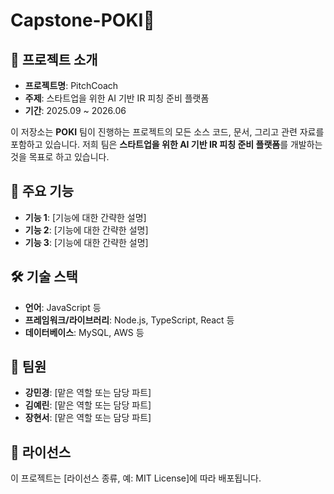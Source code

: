 # Capstone-POKI💚


## 🎯 프로젝트 소개
- **프로젝트명**: PitchCoach
- **주제**: 스타트업을 위한 AI 기반 IR 피칭 준비 플랫폼
- **기간**: 2025.09 ~ 2026.06

이 저장소는 **POKI** 팀이 진행하는 프로젝트의 모든 소스 코드, 문서, 그리고 관련 자료를 포함하고 있습니다. 저희 팀은 **스타트업을 위한 AI 기반 IR 피칭 준비 플랫폼**를 개발하는 것을 목표로 하고 있습니다.


## 🚀 주요 기능

* **기능 1**: [기능에 대한 간략한 설명]
* **기능 2**: [기능에 대한 간략한 설명]
* **기능 3**: [기능에 대한 간략한 설명]


## 🛠 기술 스택

* **언어**: JavaScript 등
* **프레임워크/라이브러리**: Node.js, TypeScript, React 등
* **데이터베이스**: MySQL, AWS 등


## 👥 팀원

* **강민경**: [맡은 역할 또는 담당 파트]
* **김예린**: [맡은 역할 또는 담당 파트]
* **장현서**: [맡은 역할 또는 담당 파트]


## 📜 라이선스

이 프로젝트는 [라이선스 종류, 예: MIT License]에 따라 배포됩니다.
